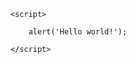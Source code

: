 <!DOCTYPE html>
<html>
<head>
    <title>Hello World!</title>
</head>

<body>

    <script>

        alert('Hello world!');

    </script>

</body>
</html>
